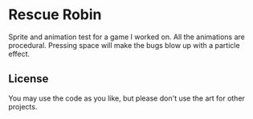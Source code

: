 # Rescue Robin
Sprite and animation test for a game I worked on.  All the animations are procedural.  Pressing space will make the bugs blow up with a particle effect.

## License
You may use the code as you like, but please don't use the art for other projects.

